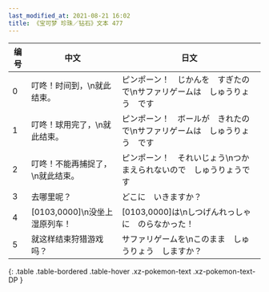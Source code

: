 ```yaml
---
last_modified_at: 2021-08-21 16:02
title: 《宝可梦 珍珠／钻石》文本 477
---
```

| 编号 | 中文 | 日文 |
| ---- | ---- | ---- |
| 0 | 叮咚！时间到，\n就此结束。 | ピンポーン！　じかんを　すぎたので\nサファリゲームは　しゅうりょう　です |
| 1 | 叮咚！球用完了，\n就此结束。 | ピンポーン！　ボールが　きれたので\nサファリゲームは　しゅうりょう　です |
| 2 | 叮咚！不能再捕捉了，\n就此结束。 | ピンポーン！　それいじょう\nつかまえられないので　しゅうりょうです |
| 3 | 去哪里呢？ | どこに　いきますか？ |
| 4 | [0103,0000]\n没坐上湿原列车！ | [0103,0000]は\nしつげんれっしゃに　のらなかった！ |
| 5 | 就这样结束狩猎游戏吗？ | サファリゲームを\nこのまま　しゅうりょう　しますか？ |
{: .table .table-bordered .table-hover .xz-pokemon-text .xz-pokemon-text-DP }